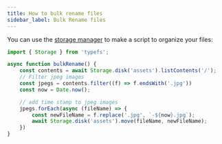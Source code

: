 ```yaml
---
title: How to bulk rename files
sidebar_label: Bulk Rename files
---
```


You can use the [storage manager](https://daniel-samson.github.io/typefs/docs/api/storage) to make a script to organize your files:

```typescript
import { Storage } from 'typefs';

async function bulkRename() {
    const contents = await Storage.disk('assets').listContents('/');
    // Filter jpeg images
    const jpegs = contents.filter((f) => f.endsWith('.jpg'))
    const now = Date.now();

    // add time stamp to jpeg images
    jpegs.forEach(async (fileName) => {
        const newFileName = f.replace('.jpg', `-${now}.jpg`);
        await Storage.disk('assets').move(fileName, newFileName);
    })
}
```
